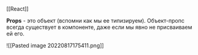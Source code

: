 [[React]]

**Props** - это объект (вспомни как мы ее типизируем). Объект-пропс всегда существует в компоненте, даже если мы явно не присваиваем ей его.

![[Pasted image 20220817175411.png]]
